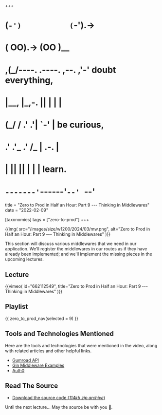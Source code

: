+++
#   (`-')           (`-').->
#   ( OO).->        (OO )__
# ,(_/----. .----. ,--. ,'-' doubt everything,
# |__,    |\_,-.  ||  | |  |
#  (_/   /    .' .'|  `-'  | be curious,
#  .'  .'_  .'  /_ |  .-.  |
# |       ||      ||  | |  | learn.
# `-------'`------'`--' `--'

title = "Zero to Prod in Half an Hour: Part 9 --- Thinking in Middlewares"
date = "2022-02-09"

[taxonomies]
tags = ["zero-to-prod"]
+++

{{img(
  src="/images/size/w1200/2024/03/mw.png",
  alt="Zero to Prod in Half an Hour: Part 9 --- Thinking in Middlewares"
)}}

This section will discuss various middlewares that we need in our application.
We'll register the middlewares in our routes as if they have already been
implemented; and we'll implement the missing pieces in the upcoming lectures.

## Lecture

{{vimeo(
  id="662112549",
  title="Zero to Prod in Half an Hour: Part 9 --- Thinking in Middlewares"
)}}

## Playlist

{{ zero_to_prod_nav(selected = 9) }}

## Tools and Technologies Mentioned

Here are the tools and technologies that were mentioned in the video, along with
related articles and other helpful links.

* [Gumroad API](https://app.gumroad.com/api)
* [Gin Middleware Examples](https://sosedoff.com/2014/12/21/gin-middleware.html)
* [Auth0](https://auth0.com/)

## Read The Source

* [Download the source code (_114kb zip
  archive_)](https://assets.zerotohero.dev/zero-to-prod-in-30/zero-to-prod-in-30.zip)

Until the next lecture... May the source be with you 🦄.
